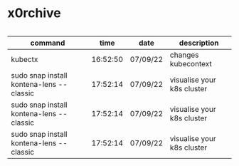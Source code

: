 # x0rchive


```bash
```

| command | time | date | description |
| ------- | ---- | ---- | ----------- |
| kubectx | 16:52:50 | 07/09/22 | changes kubecontext |
| sudo snap install kontena-lens --classic | 17:52:14 | 07/09/22 | visualise your k8s cluster |
| sudo snap install kontena-lens --classic | 17:52:14 | 07/09/22 | visualise your k8s cluster |
| sudo snap install kontena-lens --classic | 17:52:14 | 07/09/22 | visualise your k8s cluster |
